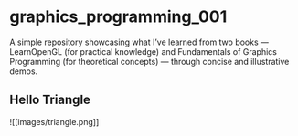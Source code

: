 # graphics_programming_001
A simple repository showcasing what I’ve learned from two books — LearnOpenGL (for practical knowledge) and Fundamentals of Graphics Programming (for theoretical concepts) — through concise and illustrative demos.



## Hello Triangle 
![[images/triangle.png]]
